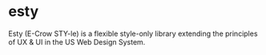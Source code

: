 # esty
Esty (E-Crow STY-le) is a flexible style-only library extending the principles of UX &amp; UI in the US Web Design System.
